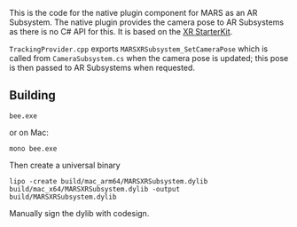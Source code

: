 This is the code for the native plugin component for MARS as an AR Subsystem.  The native plugin provides the camera pose to AR Subsystems as there is no C# API for this.  It is based on the [XR StarterKit](https://github.cds.internal.unity3d.com/unity/xr.sdk.starter-kit).

`TrackingProvider.cpp` exports `MARSXRSubsystem_SetCameraPose` which is called from `CameraSubsystem.cs` when the camera pose is updated; this pose is then passed to AR Subsystems when requested.

## Building

```
bee.exe
```

or on Mac:

```
mono bee.exe
```
Then create a universal binary
```
lipo -create build/mac_arm64/MARSXRSubsystem.dylib build/mac_x64/MARSXRSubsystem.dylib -output build/MARSXRSubsystem.dylib
```
Manually sign the dylib with codesign.
